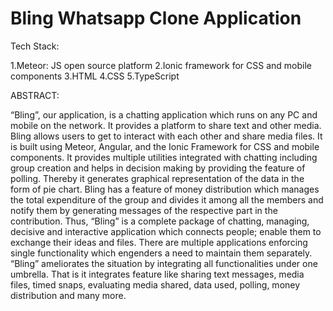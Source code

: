 # Bling Whatsapp Clone Application

Tech Stack:

1.Meteor: JS open source platform
2.Ionic framework for CSS and mobile components
3.HTML
4.CSS
5.TypeScript


ABSTRACT:

“Bling”, our application, is a chatting application which runs on any PC and mobile on the network. It provides a platform to share text and other media.
Bling allows users to get to interact with each other and share media files. It is built using Meteor, Angular, and the Ionic Framework for CSS and mobile components. It 
provides multiple utilities integrated with chatting including group creation and helps in decision making by providing the feature of polling. Thereby it generates graphical 
representation of the data in the form of pie chart. 
Bling has a feature of money distribution which manages the total expenditure of the group and divides it among all the members and notify them by generating messages of the
respective part in the contribution.
Thus, “Bling” is a complete package of chatting, managing, decisive and interactive application which connects people; enable them to exchange their ideas and files.
There are multiple applications enforcing single functionality which engenders a need to maintain them separately. “Bling” ameliorates the situation by integrating all 
functionalities under one umbrella. That is it integrates feature like sharing text messages, media files, timed snaps, evaluating media shared, data used, polling, money 
distribution and many more. 

